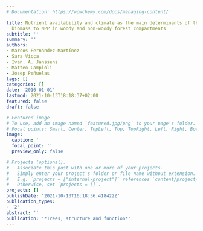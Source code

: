 ```yaml
---
# Documentation: https://wowchemy.com/docs/managing-content/

title: Nutrient availability and climate as the main determinants of the ratio of
  biomass to NPP in woody and non-woody forest compartments
subtitle: ''
summary: ''
authors:
- Marcos Fernández-Martínez
- Sara Vicca
- Ivan. A. Janssens
- Matteo Campioli
- Josep Peñuelas
tags: []
categories: []
date: '2016-01-01'
lastmod: 2021-10-13T18:18:37+02:00
featured: false
draft: false

# Featured image
# To use, add an image named `featured.jpg/png` to your page's folder.
# Focal points: Smart, Center, TopLeft, Top, TopRight, Left, Right, BottomLeft, Bottom, BottomRight.
image:
  caption: ''
  focal_point: ''
  preview_only: false

# Projects (optional).
#   Associate this post with one or more of your projects.
#   Simply enter your project's folder or file name without extension.
#   E.g. `projects = ["internal-project"]` references `content/project/deep-learning/index.md`.
#   Otherwise, set `projects = []`.
projects: []
publishDate: '2021-10-13T16:18:36.418422Z'
publication_types:
- '2'
abstract: ''
publication: '*Trees, structure and function*'
---
```

